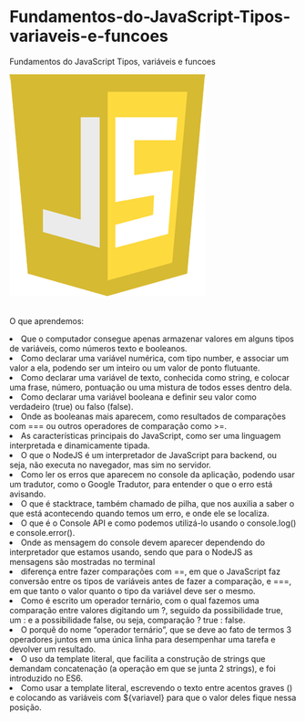 # Fundamentos-do-JavaScript-Tipos-variaveis-e-funcoes
Fundamentos do JavaScript Tipos, variáveis e funcoes

<img src="https://github.com/marcospatton/Fundamentos-do-JavaScript-Tipos-vari-veis-e-fun-es/blob/main/logoJavaScript.png"></a>
<br><br>


O que aprendemos:

<li>Que o computador consegue apenas armazenar valores em alguns tipos de variáveis, como números texto e booleanos.</li>
<li>Como declarar uma variável numérica, com tipo number, e associar um valor a ela, podendo ser um inteiro ou um valor de ponto flutuante.</li>
<li>Como declarar uma variável de texto, conhecida como string, e colocar uma frase, número, pontuação ou uma mistura de todos esses dentro dela.</li>
<li>Como declarar uma variável booleana e definir seu valor como verdadeiro (true) ou falso (false).</li>
<li>Onde as booleanas mais aparecem, como resultados de comparações com === ou outros operadores de comparação como >=.</li>
<li>As características principais do JavaScript, como ser uma linguagem interpretada e dinamicamente tipada.</li>
<li>O que o NodeJS é um interpretador de JavaScript para backend, ou seja, não executa no navegador, mas sim no servidor.</li>
<li>Como ler os erros que aparecem no console da aplicação, podendo usar um tradutor, como o Google Tradutor, para entender o que o erro está avisando.</li>
<li>O que é stacktrace, também chamado de pilha, que nos auxilia a saber o que está acontecendo quando temos um erro, e onde ele se localiza.</li>
<li>O que é o Console API e como podemos utilizá-lo usando o console.log() e console.error().</li>
<li>Onde as mensagem do console devem aparecer dependendo do interpretador que estamos usando, sendo que para o NodeJS as mensagens são mostradas no terminal</li>
<li> diferença entre fazer comparações com ==, em que o JavaScript faz conversão entre os tipos de variáveis antes de fazer a comparação, e ===, em que tanto o valor quanto o tipo da variável deve ser o mesmo.</li>
<li>Como é escrito um operador ternário, com o qual fazemos uma comparação entre valores digitando um ?, seguido da possibilidade true, um : e a possibilidade false, ou seja, comparação ? true : false.</li>
<li>O porquê do nome “operador ternário”, que se deve ao fato de termos 3 operadores juntos em uma única linha para desempenhar uma tarefa e devolver um resultado.</li>
<li>O uso da template literal, que facilita a construção de strings que demandam concatenação (a operação em que se junta 2 strings), e foi introduzido no ES6.</li>
<li>Como usar a template literal, escrevendo o texto entre acentos graves () e colocando as variáveis com ${variavel} para que o valor deles fique nessa posição.</li>
